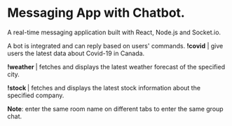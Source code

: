 # Messaging App with Chatbot.

A real-time messaging application built with React, Node.js and Socket.io.

A bot is integrated and can reply based on users' commands.
**!covid** | give users the latest data about Covid-19 in Canada.

**!weather <city>** | fetches and displays the latest weather forecast of the specified city.
  
**!stock <symbol>** | fetches and displays the latest stock information about the specified company.
  
**Note**: enter the same room name on different tabs to enter the same group chat.
